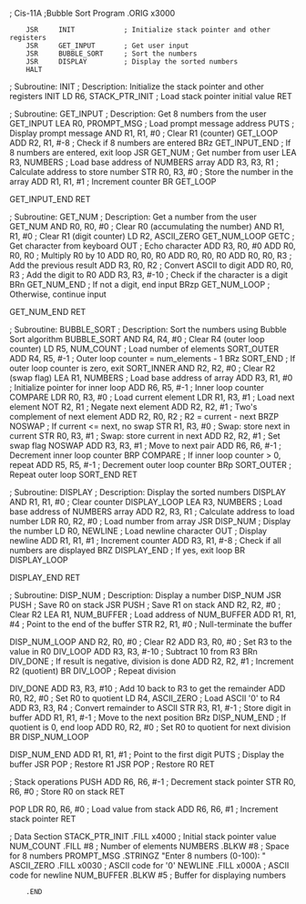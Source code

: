 ; Cis-11A
;Bubble Sort Program
        .ORIG   x3000

        JSR     INIT            ; Initialize stack pointer and other registers
        JSR     GET_INPUT       ; Get user input
        JSR     BUBBLE_SORT     ; Sort the numbers
        JSR     DISPLAY         ; Display the sorted numbers
        HALT

; Subroutine: INIT
; Description: Initialize the stack pointer and other registers
INIT    LD      R6, STACK_PTR_INIT ; Load stack pointer initial value
        RET

; Subroutine: GET_INPUT
; Description: Get 8 numbers from the user
GET_INPUT   LEA     R0, PROMPT_MSG     ; Load prompt message address
            PUTS                    ; Display prompt message
            AND     R1, R1, #0      ; Clear R1 (counter)
GET_LOOP    ADD     R2, R1, #-8     ; Check if 8 numbers are entered
            BRz     GET_INPUT_END   ; If 8 numbers are entered, exit loop
            JSR     GET_NUM         ; Get number from user
            LEA     R3, NUMBERS     ; Load base address of NUMBERS array
            ADD     R3, R3, R1      ; Calculate address to store number
            STR     R0, R3, #0      ; Store the number in the array
            ADD     R1, R1, #1      ; Increment counter
            BR      GET_LOOP

GET_INPUT_END
            RET

; Subroutine: GET_NUM
; Description: Get a number from the user
GET_NUM     AND     R0, R0, #0      ; Clear R0 (accumulating the number)
            AND     R1, R1, #0      ; Clear R1 (digit counter)
            LD      R2, ASCII_ZERO
GET_NUM_LOOP
            GETC                    ; Get character from keyboard
            OUT                     ; Echo character
            ADD     R3, R0, #0
            ADD     R0, R0, R0      ; Multiply R0 by 10
            ADD     R0, R0, R0
            ADD     R0, R0, R0
            ADD     R0, R0, R3      ; Add the previous result
            ADD     R3, R0, R2      ; Convert ASCII to digit
            ADD     R0, R0, R3      ; Add the digit to R0
            ADD     R3, R3, #-10    ; Check if the character is a digit
            BRn     GET_NUM_END     ; If not a digit, end input
            BRzp    GET_NUM_LOOP    ; Otherwise, continue input

GET_NUM_END 
            RET

; Subroutine: BUBBLE_SORT
; Description: Sort the numbers using Bubble Sort algorithm
BUBBLE_SORT AND     R4, R4, #0      ; Clear R4 (outer loop counter)
            LD      R5, NUM_COUNT   ; Load number of elements
SORT_OUTER  ADD     R4, R5, #-1     ; Outer loop counter = num_elements - 1
            BRz     SORT_END        ; If outer loop counter is zero, exit
SORT_INNER  AND     R2, R2, #0      ; Clear R2 (swap flag)
            LEA     R1, NUMBERS     ; Load base address of array
            ADD     R3, R1, #0      ; Initialize pointer for inner loop
            ADD     R6, R5, #-1     ; Inner loop counter
COMPARE     LDR     R0, R3, #0      ; Load current element
            LDR     R1, R3, #1      ; Load next element
            NOT     R2, R1          ; Negate next element
            ADD     R2, R2, #1      ; Two's complement of next element
            ADD     R2, R0, R2      ; R2 = current - next
            BRZP    NOSWAP          ; If current <= next, no swap
            STR     R1, R3, #0      ; Swap: store next in current
            STR     R0, R3, #1      ; Swap: store current in next
            ADD     R2, R2, #1      ; Set swap flag
NOSWAP      ADD     R3, R3, #1      ; Move to next pair
            ADD     R6, R6, #-1     ; Decrement inner loop counter
            BRP     COMPARE         ; If inner loop counter > 0, repeat
            ADD     R5, R5, #-1     ; Decrement outer loop counter
            BRp     SORT_OUTER      ; Repeat outer loop
SORT_END    RET

; Subroutine: DISPLAY
; Description: Display the sorted numbers
DISPLAY     AND     R1, R1, #0      ; Clear counter
DISPLAY_LOOP
            LEA     R3, NUMBERS     ; Load base address of NUMBERS array
            ADD     R2, R3, R1      ; Calculate address to load number
            LDR     R0, R2, #0      ; Load number from array
            JSR     DISP_NUM        ; Display the number
            LD      R0, NEWLINE     ; Load newline character
            OUT                     ; Display newline
            ADD     R1, R1, #1      ; Increment counter
            ADD     R3, R1, #-8     ; Check if all numbers are displayed
            BRZ     DISPLAY_END     ; If yes, exit loop
            BR      DISPLAY_LOOP

DISPLAY_END RET

; Subroutine: DISP_NUM
; Description: Display a number
DISP_NUM    JSR     PUSH            ; Save R0 on stack
            JSR     PUSH            ; Save R1 on stack
            AND     R2, R2, #0      ; Clear R2
            LEA     R1, NUM_BUFFER  ; Load address of NUM_BUFFER
            ADD     R1, R1, #4      ; Point to the end of the buffer
            STR     R2, R1, #0      ; Null-terminate the buffer

DISP_NUM_LOOP
            AND     R2, R0, #0      ; Clear R2
            ADD     R3, R0, #0      ; Set R3 to the value in R0
DIV_LOOP    ADD     R3, R3, #-10    ; Subtract 10 from R3
            BRn     DIV_DONE        ; If result is negative, division is done
            ADD     R2, R2, #1      ; Increment R2 (quotient)
            BR      DIV_LOOP        ; Repeat division

DIV_DONE    ADD     R3, R3, #10     ; Add 10 back to R3 to get the remainder
            ADD     R0, R2, #0      ; Set R0 to quotient
            LD      R4, ASCII_ZERO  ; Load ASCII '0' to R4
            ADD     R3, R3, R4      ; Convert remainder to ASCII
            STR     R3, R1, #-1     ; Store digit in buffer
            ADD     R1, R1, #-1     ; Move to the next position
            BRz     DISP_NUM_END    ; If quotient is 0, end loop
            ADD     R0, R2, #0      ; Set R0 to quotient for next division
            BR      DISP_NUM_LOOP

DISP_NUM_END
            ADD     R1, R1, #1      ; Point to the first digit
            PUTS                    ; Display the buffer
            JSR     POP             ; Restore R1
            JSR     POP             ; Restore R0
            RET

; Stack operations
PUSH        ADD     R6, R6, #-1     ; Decrement stack pointer
            STR     R0, R6, #0      ; Store R0 on stack
            RET

POP         LDR     R0, R6, #0      ; Load value from stack
            ADD     R6, R6, #1      ; Increment stack pointer
            RET

; Data Section
STACK_PTR_INIT  .FILL x4000         ; Initial stack pointer value
NUM_COUNT       .FILL #8            ; Number of elements
NUMBERS         .BLKW #8            ; Space for 8 numbers
PROMPT_MSG      .STRINGZ "Enter 8 numbers (0-100): "
ASCII_ZERO      .FILL x0030         ; ASCII code for '0'
NEWLINE         .FILL x000A         ; ASCII code for newline
NUM_BUFFER      .BLKW #5            ; Buffer for displaying numbers

        .END
